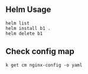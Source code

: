 ## Helm Usage 
```
helm list
helm install b1 . 
helm delete b1
```

## Check config map
```
k get cm nginx-config -o yaml
```


